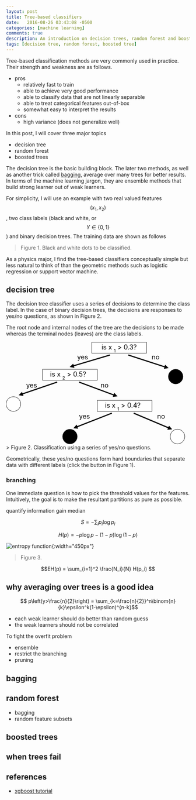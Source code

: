 ```yaml
---
layout: post
title: Tree-based classifiers 
date:   2016-08-26 03:43:08 -0500
categories: [machine learning]
comments: true
description: An introduction on decision trees, random forest and boosted trees
tags: [decision tree, random forest, boosted tree]
---
```

Tree-based classification methods are very commonly used in practice.
Their strength and weakness are as follows.

* pros
    * relatively fast to train
    * able to achieve very good performance
    * able to classify data that are not linearly separable
    * able to treat categorical features out-of-box
    * somewhat easy to interpret the results
* cons
    * high variance (does not generalize well)

In this post, I will cover three major topics

* decision tree
* random forest
* boosted trees

The decision tree is the basic building block. 
The later two methods, as well as another trick called [bagging](https://en.wikipedia.org/wiki/Bootstrap_aggregating), average over many
trees for better results.
In terms of the machine learning jargon, they are ensemble methods that 
build strong learner out of weak learners.

For simplicity, I will use an example with two real valued features
$$(x_1, x_2)$$, two class labels (black and white, or $$Y\in\{0, 1\}$$)
and binary decision trees. The training data are shown as follows

<style> /* set the CSS */
.axis path,
.axis line {
        fill: none;
        stroke: grey;
        stroke-width: 1;
        shape-rendering: crispEdges;
}
</style>

<div id='dots'> </div>
<script src="https://d3js.org/d3.v3.min.js" charset="utf-8"></script>
<script src='/js/decision-tree.js'> </script>

> Figure 1. Black and white dots to be classified.

As a physics major, I find the tree-based classifiers conceptually simple
but less natural to think of than the geometric methods such as logistic regression or support vector machine.

## decision tree

The decision tree classifier uses a series of 
decisions to determine the class label. In the case of binary decision 
trees, the decisions are responses to yes/no questions, as shown in 
Figure 2.

The root node and internal nodes of the tree are the decisions to be made
whereas the terminal nodes (leaves) are the class labels.

<svg width='500' height='280'> 
  <defs>
      <marker id="arrow" viewBox="0 -5 10 10" markerWidth="4" markerHeight="4" refx="5" refy="0" orient="auto" markerUnits="strokeWidth">
      <path d="M0,-5 L10,0 L0,5" />
      </marker>
  </defs>
<rect x="235" y="1" width="150" height="30" fill='white' stroke='black'/>
    <text x='310' y='21' text-anchor='middle' font-size='18'> is x 
    <tspan baseline-shift="sub" font-size='12'>1</tspan> > 0.3? </text>
    <line x1="285" y1="36" x2="180" y2="67" stroke="#000" stroke-width="3" marker-end="url(#arrow)" />
    <line x1="335" y1="36" x2="440" y2="70" stroke="#000" stroke-width="3" marker-end="url(#arrow)" />
    <text x='210' y='48' text-anchor='middle' font-size='18'> yes </text>
    <text x='410' y='48' text-anchor='middle' font-size='18'> no </text>
<circle cx='465' cy='95' r='20' fill='black' stroke='black' /> 
<rect x="100" y="75" width="150" height="30" fill='white' stroke='black'/>
    <text x='170' y='95' text-anchor='middle' font-size='18'> is x 
    <tspan baseline-shift="sub" font-size='12'>2</tspan> > 0.5? </text>
    <line x1="140" y1="110" x2="40" y2="144" stroke="#000" stroke-width="3" marker-end="url(#arrow)" />
    <line x1="200" y1="110" x2="300" y2="147" stroke="#000" stroke-width="3" marker-end="url(#arrow)" />
    <text x='70' y='125' text-anchor='middle' font-size='18'> yes </text>
    <text x='270' y='125' text-anchor='middle' font-size='18'> no </text>
<rect x="250" y="160" width="150" height="30" fill='white' stroke='black'/>
    <text x='320' y='180' text-anchor='middle' font-size='18'> is x 
    <tspan baseline-shift="sub" font-size='12'>1</tspan> > 0.4? </text>
<circle cx='20' cy='170' r='20' fill='white' stroke='black' /> 
    <line x1="290" y1="195" x2="190" y2="234" stroke="#000" stroke-width="3" marker-end="url(#arrow)" />
    <line x1="350" y1="195" x2="450" y2="237" stroke="#000" stroke-width="3" marker-end="url(#arrow)" />
    <text x='215' y='210' text-anchor='middle' font-size='18'> yes </text>
    <text x='425' y='210' text-anchor='middle' font-size='18'> no </text>
<circle cx='175' cy='259' r='20' fill='black' stroke='black' /> 
<circle cx='470' cy='259' r='20' fill='white' stroke='black' /> 
</svg>
> Figure 2. Classification using a series of yes/no questions.

Geometrically, these yes/no questions form hard boundaries that separate
data with different labels (click the button in Figure 1).

### branching

One immediate question is how to pick the threshold values for the features. Intuitively, the goal is to make the resultant partitions as pure as 
possible. 

quantify information gain
median

$$ S = -\sum_i p_i \log p_i$$

$$H(p) = -p\log p - (1-p)\log (1-p)$$


![entropy function](https://upload.wikimedia.org/wikipedia/commons/2/22/Binary_entropy_plot.svg){:width="450px"}

> Figure 3. 

$$EH(p) = \sum_{i=1}^2 \frac{N_i}{N} H(p_i) $$

## why averaging over trees is a good idea

$$ p\left(y>\frac{n}{2}\right) = \sum_{k=\frac{n}{2}}^n\binom{n}{k}\epsilon^k(1-\epsilon)^{n-k}$$

* each weak learner should do better than random guess
* the weak learners should not be correlated

To fight the overfit problem 

* ensemble  
* restrict the branching
* pruning

## bagging

## random forest

* bagging
* random feature subsets

## boosted trees

## when trees fail

## references
* [xgboost tutorial](http://xgboost.readthedocs.io/en/latest/model.html)
